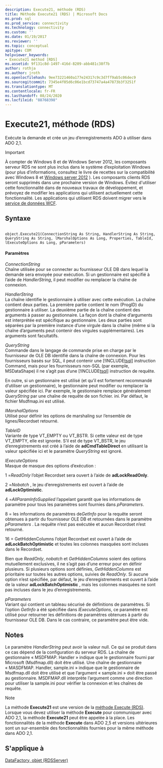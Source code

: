 ```yaml
---
description: Execute21, méthode (RDS)
title: Méthode Execute21 (RDS) | Microsoft Docs
ms.prod: sql
ms.prod_service: connectivity
ms.technology: connectivity
ms.custom: ''
ms.date: 01/19/2017
ms.reviewer: ''
ms.topic: conceptual
apitype: COM
helpviewer_keywords:
- Execute21 method [RDS]
ms.assetid: 9f131c8d-1497-416d-8209-abb481c38f7b
author: rothja
ms.author: jroth
ms.openlocfilehash: 9ee73221460a177e24317c9c3d7ff9ab5c06dec9
ms.sourcegitcommit: 7345e4f05d6c06e1bcd73747a4a47873b3f3251f
ms.translationtype: MT
ms.contentlocale: fr-FR
ms.lasthandoff: 08/24/2020
ms.locfileid: "88768398"
---
```

# <a name="execute21-method-rds"></a>Execute21, méthode (RDS)
Exécute la demande et crée un jeu d’enregistrements ADO à utiliser dans ADO 2,1.  
  
> [!IMPORTANT]
>  À compter de Windows 8 et de Windows Server 2012, les composants serveur RDS ne sont plus inclus dans le système d’exploitation Windows (pour plus d’informations, consultez le livre de recettes sur la compatibilité avec Windows 8 et [Windows server 2012](https://www.microsoft.com/download/details.aspx?id=27416) ). Les composants clients RDS seront supprimés dans une prochaine version de Windows. Évitez d'utiliser cette fonctionnalité dans de nouveaux travaux de développement, et prévoyez de modifier les applications qui utilisent actuellement cette fonctionnalité. Les applications qui utilisent RDS doivent migrer vers le [service de données WCF](https://go.microsoft.com/fwlink/?LinkId=199565).  
  
## <a name="syntax"></a>Syntaxe  
  
```  
  
object.Execute21(ConnectionString As String, HandlerString As String, QueryString As String, lMarshalOptions As Long, Properties, TableId, lExecuteOptions As Long, pParameters)  
```  
  
#### <a name="parameters"></a>Paramètres  
 *ConnectionString*  
 Chaîne utilisée pour se connecter au fournisseur OLE DB dans lequel la demande sera envoyée pour exécution. Si un gestionnaire est spécifié à l’aide de *HandlerString*, il peut modifier ou remplacer la chaîne de connexion.  
  
 *HandlerString*  
 La chaîne identifie le gestionnaire à utiliser avec cette exécution. La chaîne contient deux parties. La première partie contient le nom (ProgID) du gestionnaire à utiliser. La deuxième partie de la chaîne contient des arguments à passer au gestionnaire. La façon dont la chaîne d’arguments est interprétée est spécifique au gestionnaire. Les deux parties sont séparées par la première instance d’une virgule dans la chaîne (même si la chaîne d’arguments peut contenir des virgules supplémentaires). Les arguments sont facultatifs.  
  
 *QueryString*  
 Commande dans le langage de commande prise en charge par le fournisseur de OLE DB identifié dans la chaîne de connexion. Pour les fournisseurs basés sur SQL, il peut contenir une [!INCLUDE[tsql](../../../includes/tsql-md.md)] instruction Command, mais pour les fournisseurs non-SQL (par exemple, MSDataShape) il ne s’agit pas d’une [!INCLUDE[tsql](../../../includes/tsql-md.md)] instruction de requête.  
  
 En outre, si un gestionnaire est utilisé (et qu’il est fortement recommandé d’utiliser un gestionnaire), le gestionnaire peut modifier ou remplacer la valeur spécifiée ici. Par exemple, le gestionnaire remplace généralement *QueryString* par une chaîne de requête de son fichier. ini. Par défaut, le fichier Msdfmap.ini est utilisé.  
  
 *lMarshalOptions*  
 Utilisé pour définir les options de marshaling sur l’ensemble de lignes/Recordset retourné.  
  
 *TableID*  
 Variante de type VT_EMPTY ou VT_BSTR. Si cette valeur est de type VT_EMPTY, elle est ignorée. S’il est de type VT_BSTR, le jeu d’enregistrements est créé à l’aide de **adCmdTableDirect** en utilisant la valeur spécifiée ici et le paramètre *QueryString* est ignoré.  
  
 *lExecuteOptions*  
 Masque de masque des options d’exécution :  
  
 1 =*ReadOnly* l’objet Recordset sera ouvert à l’aide de **adLockReadOnly**.  
  
 2 =*Nobatch* , le jeu d’enregistrements est ouvert à l’aide de **adLockOptimistic**.  
  
 4 =*AllParamInfoSupplied* l’appelant garantit que les informations de paramètre pour tous les paramètres sont fournies dans *pParameters*.  
  
 8 = les informations de paramètres de*GetInfo* pour la requête seront obtenues à partir du fournisseur OLE DB et retournées dans le paramètre *pParameters* . La requête n’est pas exécutée et aucun Recordset n’est retourné.  
  
 16 = GetHiddenColumns l’objet Recordset est ouvert à l’aide de **adLockBatchOptimistic** et toutes les colonnes masquées sont incluses dans le Recordset.  
  
 Bien que *ReadOnly*, *nobatch* et *GetHiddenColumns* soient des options mutuellement exclusives, il ne s’agit pas d’une erreur pour en définir plusieurs. Si plusieurs options sont définies, *GetHiddenColumns* est prioritaire sur toutes les autres options, suivies de *ReadOnly*. Si aucune option n’est spécifiée, par défaut, le jeu d’enregistrements est ouvert à l’aide de la valeur **adLockBatchOptimistic** , mais les colonnes masquées ne sont pas incluses dans le jeu d’enregistrements.  
  
 *pParameters*  
 Variant qui contient un tableau sécurisé de définitions de paramètres. Si l’option *GetInfo* a été spécifiée dans *lExecuteOptions*, ce paramètre est utilisé pour retourner les définitions de paramètres obtenues à partir du fournisseur OLE DB. Dans le cas contraire, ce paramètre peut être vide.  
  
## <a name="remarks"></a>Notes  
 Le paramètre *HandlerString* peut avoir la valeur null. Ce qui se produit dans ce cas dépend de la configuration du serveur RDS. La chaîne de gestionnaire « MSDFMAP. Handler » indique que le gestionnaire fourni par Microsoft (Msdfmap.dll) doit être utilisé. Une chaîne de gestionnaire « MASDFMAP. Handler, sample.ini » indique que le gestionnaire de Msdfmap.dll doit être utilisé et que l’argument « sample.ini » doit être passé au gestionnaire. MSDFMAP.dll interprète l’argument comme une direction pour utiliser la sample.ini pour vérifier la connexion et les chaînes de requête.  
  
> [!NOTE]
>  La méthode **Execute21** est une version de la [méthode Execute (RDS)](./execute-method-rds.md). Lorsque vous devez utiliser la méthode **Execute** pour communiquer avec ADO 2,1, la méthode **Execute21** peut être appelée à la place. Les fonctionnalités de la méthode **Execute** dans ADO 2,5 et versions ultérieures sont un sur-ensemble des fonctionnalités fournies pour la même méthode dans ADO 2,1.  
  
## <a name="applies-to"></a>S'applique à  
 [DataFactory, objet (RDSServer)](./datafactory-object-rdsserver.md)